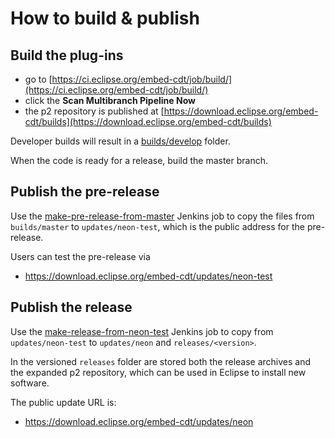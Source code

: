 # How to build & publish

## Build the plug-ins

- go to [https://ci.eclipse.org/embed-cdt/job/build/](https://ci.eclipse.org/embed-cdt/job/build/)
- click the **Scan Multibranch Pipeline Now**
- the p2 repository is published at
[https://download.eclipse.org/embed-cdt/builds](https://download.eclipse.org/embed-cdt/builds)

Developer builds will result in a [builds/develop](https://download.eclipse.org/embed-cdt/builds) folder.

When the code is ready for a release, build the master branch.


## Publish the pre-release

Use the [make-pre-release-from-master]('https://ci.eclipse.org/embed-cdt/job/make-pre-release-from-master') 
Jenkins job to copy the files from `builds/master` to `updates/neon-test`, which is the public address 
for the pre-release.

Users can test the pre-release via

- https://download.eclipse.org/embed-cdt/updates/neon-test

## Publish the release

Use the [make-release-from-neon-test](https://ci.eclipse.org/embed-cdt/job/make-release-from-neon-test/) 
Jenkins job to copy from `updates/neon-test` to `updates/neon` and `releases/<version>`.

In the versioned `releases` folder are stored both the release archives and the expanded p2 repository,
which can be used in Eclipse to install new software.

The public update URL is:

- https://download.eclipse.org/embed-cdt/updates/neon
